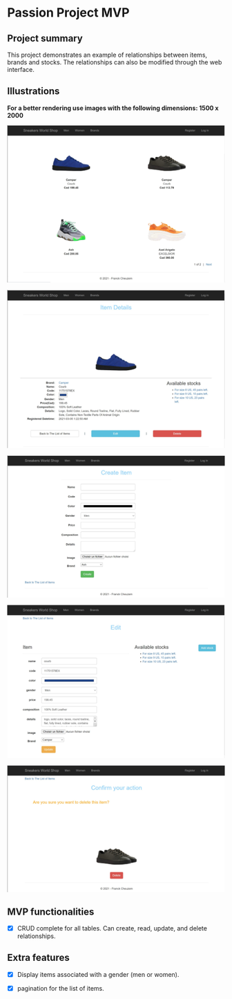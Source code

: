# Passion Project MVP

## Project summary
This project demonstrates an example of relationships between items, brands and stocks. 
The relationships can also be modified through the web interface.

## Illustrations

**For a better rendering use images with the following dimensions: 1500 x 2000**

![image of list of items](/imgs/itemList.JPG)

![image of item details](/imgs/itemDetails.JPG)

![image of item creation](https://github.com/mopao/passion-project/blob/main/imgs/itemCreate.jpg)

![image of item edition](/imgs/itemEdit.JPG)

![image of item deletion](/imgs/itemDelete.JPG)

## MVP functionalities

- [x] CRUD complete for all tables. Can create, read, update, and delete relationships.

## Extra features

- [x] Display items associated with a gender (men or women).

- [x] pagination for the list of items.

